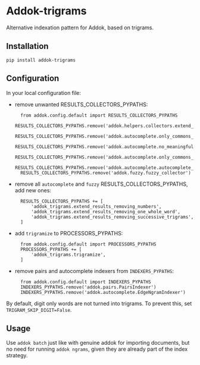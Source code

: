 # Addok-trigrams

Alternative indexation pattern for Addok, based on trigrams.


## Installation

    pip install addok-trigrams


## Configuration

In your local configuration file:

- remove unwanted RESULTS_COLLECTORS_PYPATHS:

        from addok.config.default import RESULTS_COLLECTORS_PYPATHS
        RESULTS_COLLECTORS_PYPATHS.remove('addok.helpers.collectors.extend_results_reducing_tokens')
        RESULTS_COLLECTORS_PYPATHS.remove('addok.autocomplete.only_commons_but_geohash_try_autocomplete_collector')
        RESULTS_COLLECTORS_PYPATHS.remove('addok.autocomplete.no_meaningful_but_common_try_autocomplete_collector')
        RESULTS_COLLECTORS_PYPATHS.remove('addok.autocomplete.only_commons_try_autocomplete_collector')
        RESULTS_COLLECTORS_PYPATHS.remove('addok.autocomplete.autocomplete_meaningful_collector')
        RESULTS_COLLECTORS_PYPATHS.remove('addok.fuzzy.fuzzy_collector')

- remove all `autocomplete` and `fuzzy` RESULTS_COLLECTORS_PYPATHS, add new ones:

        RESULTS_COLLECTORS_PYPATHS += [
            'addok_trigrams.extend_results_removing_numbers',
            'addok_trigrams.extend_results_removing_one_whole_word',
            'addok_trigrams.extend_results_removing_successive_trigrams',
        ]

- add `trigramize` to PROCESSORS_PYPATHS:

        from addok.config.default import PROCESSORS_PYPATHS
        PROCESSORS_PYPATHS += [
            'addok_trigrams.trigramize',
        ]

- remove pairs and autocomplete indexers from `INDEXERS_PYPATHS`:

        from addok.config.default import INDEXERS_PYPATHS
        INDEXERS_PYPATHS.remove('addok.pairs.PairsIndexer')
        INDEXERS_PYPATHS.remove('addok.autocomplete.EdgeNgramIndexer')

By default, digit only words are not turned into trigrams. To prevent this,
set `TRIGRAM_SKIP_DIGIT=False`.


## Usage

Use `addok batch` just like with genuine addok for importing documents, but no
need for running `addok ngrams`, given they are already part of the index
strategy.
